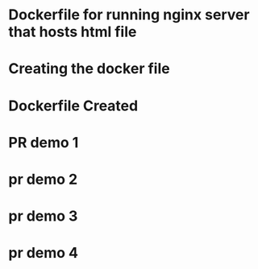 # Dockerfile for running nginx server that hosts html file
# Creating the docker file 
# Dockerfile Created  
# PR demo 1
# pr demo 2
# pr demo 3
# pr demo 4